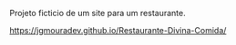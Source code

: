 Projeto ficticio de um site para um restaurante. 

https://jgmouradev.github.io/Restaurante-Divina-Comida/
